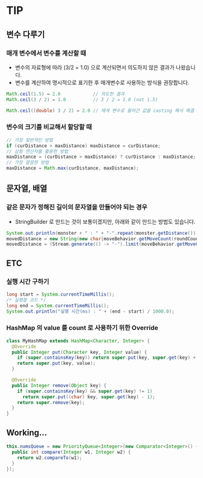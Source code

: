 # TIP

## 변수 다루기
### 매개 변수에서 변수를 계산할 때
- 변수의 자료형에 따라 (3/2 = 1.0) 으로 계산되면서 의도하지 않은 결과가 나왔습니다.
- 변수를 계산하여 명시적으로 표기한 후 매개변수로 사용하는 방식을 권장합니다.
```java
Math.ceil(1.5) = 2.0            // 의도한 결과
Math.ceil(3 / 2) = 1.0          // 3 / 2 = 1.0 (not 1.5)

Math.ceil((double) 3 / 2) = 2.0 // 매개 변수로 들어간 값을 casting 해서 해결  
```

### 변수의 크기를 비교해서 할당할 때
```java
// 가장 일반적인 방법
if (curDistance > maxDistance) maxDistance = curDistance;  
// 삼항 연산자를 활용한 방법
maxDistance = (curDistance > maxDistance) ? curDistance : maxDistance;
// 가장 깔끔한 방법  
maxDistance = Math.max(curDistance, maxDistance);                     
```

## 문자열, 배열
### 같은 문자가 정해진 길이의 문자열을 만들어야 되는 경우
- StringBuilder 로 만드는 것이 보통이겠지만, 아래와 같이 만드는 방법도 있습니다. 
 
```java
System.out.println(monster + " : " + "-".repeat(monster.getDistance()));
movedDistance = new String(new char[moveBehavior.getMoveCount(roundCount)]).replace("\0", "-");
movedDistance = (Stream.generate(() -> "-").limit(moveBehavior.getMoveCount(roundCount))).collect(Collectors.joining());
```

## ETC
### 실행 시간 구하기
```java
long start = System.currentTimeMillis();
/* 실행할 코드 */
long end = System.currentTimeMillis();
System.out.println("실행 시간(ms) : " + (end - start) / 1000.0);
```

### HashMap 의 value 를 count 로 사용하기 위한 Override 
```java
class MyHashMap extends HashMap<Character, Integer> {
  @Override
  public Integer put(Character key, Integer value) {
    if (super.containsKey(key)) return super.put(key, super.get(key) + 1);
    return super.put(key, value);
  }

  @Override
  public Integer remove(Object key) {
    if (super.containsKey(key) && super.get(key) != 1)
      return super.put((char) key, super.get(key) - 1);
    return super.remove(key);
  }
}
```


## Working...


```java
this.numsQueue = new PriorityQueue<Integer>(new Comparator<Integer>() {  
  public int compare(Integer w1, Integer w2) {  
    return w2.compareTo(w1);  
  }  
});
```